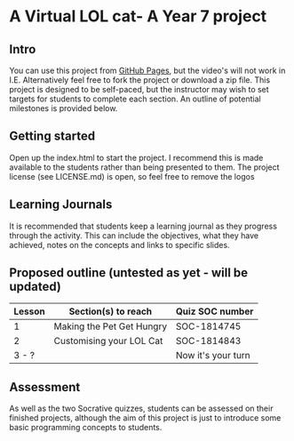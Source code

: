 # A Virtual LOL cat- A Year 7 project

## Intro
You can use this project from [GitHub Pages](http://marcscott.github.io/my_lol_cat/#/), but the video's will not work in I.E.
Alternatively feel free to fork the project or download a zip file.
This project is designed to be self-paced, but the instructor may wish to set targets for students to complete each section.
An outline of potential milestones is provided below.

## Getting started
Open up the index.html to start the project. I recommend this is made available to the students rather than being presented to them.
The project license (see LICENSE.md) is open, so feel free to remove the logos

## Learning Journals
It is recommended that students keep a learning journal as they progress through the activity. This can include the objectives, what they have achieved, notes on the concepts and links to specific slides.

## Proposed outline (untested as yet - will be updated)
|Lesson|Section(s) to reach            |Quiz SOC number|
|------|-------------------------------|---------------|
|1     |Making the Pet Get Hungry      |SOC-1814745    |
|2     |Customising your LOL Cat       |SOC-1814843    |
|3 - ? | |Now it's your turn           |               |


## Assessment
As well as the two Socrative quizzes, students can be assessed on their finished projects, although the aim of this project is just to introduce some basic programming concepts to students.

